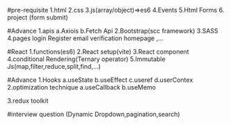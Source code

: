 #pre-requisite
1.html
2.css
3.js(array/object)=>es6
4.Events
5.Html Forms 6. project (form submit)

#Advance
1.apis
a.Axiois
b.Fetch Api
2.Bootstrap(scc framework)
3.SASS
4.pages login Register email verification homepage ,...

#React
1.functions(es6)
2.React setup(vite)
3.React component
4.conditional Rendering(Ternary operator)
5.Immutable Js(map,filter,reduce,split,find,...)

#Advance
1.Hooks
a.useState
b.useEffect
c.useref
d.userContex
2.optimization technique
a.useCallback
b.useMemo

3.redux toolkit

#interview question (Dynamic Dropdown,pagination,search)
